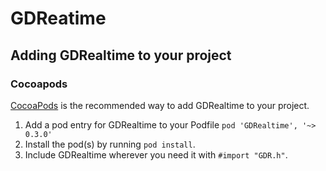 GDReatime
=========

## Adding GDRealtime to your project

### Cocoapods

[CocoaPods](http://cocoapods.org) is the recommended way to add GDRealtime to your project.

1. Add a pod entry for GDRealtime to your Podfile `pod 'GDRealtime', '~> 0.3.0'`
2. Install the pod(s) by running `pod install`.
3. Include GDRealtime wherever you need it with `#import "GDR.h"`.
